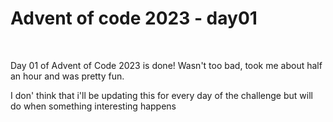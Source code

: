 
# Advent of code 2023 - day01
<br>

Day 01 of Advent of Code 2023 is done! Wasn't too bad, took me about half an hour and was pretty fun.<br>  

I don' think that i'll be updating this for every day of the challenge but will do when something interesting happens